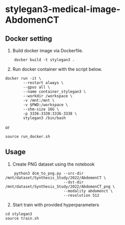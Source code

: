 # stylegan3-medical-image-AbdomenCT

## Docker setting

1. Build docker image via Dockerfile.
```
    docker build -t stylegan3 .
```
2. Run docker container with the script below.

```
docker run -it \
        --restart always \
        --gpus all \
        --name container_stylegan3 \
        --workdir /workspace \
        -v /mnt:/mnt \
        -v $PWD:/workspace \
        --shm-size 16G \
        -p 3336-3338:3336-3338 \
        stylegan3 /bin/bash
```
or

```
source run_docker.sh
```


## Usage

1. Create PNG dataset using the notebook
```
    python3 dcm_to_png.py --src-dir /mnt/dataset/Synthesis_Study/2022/AbdomenCT \
                          --dst-dir /mnt/dataset/Synthesis_Study/2022/AbdomenCT_png \
                          --modality abdomenct \
                          --resolution 512
```
2. Start train with provided hyperparameters

```
cd stylegan3
source train.sh
```
